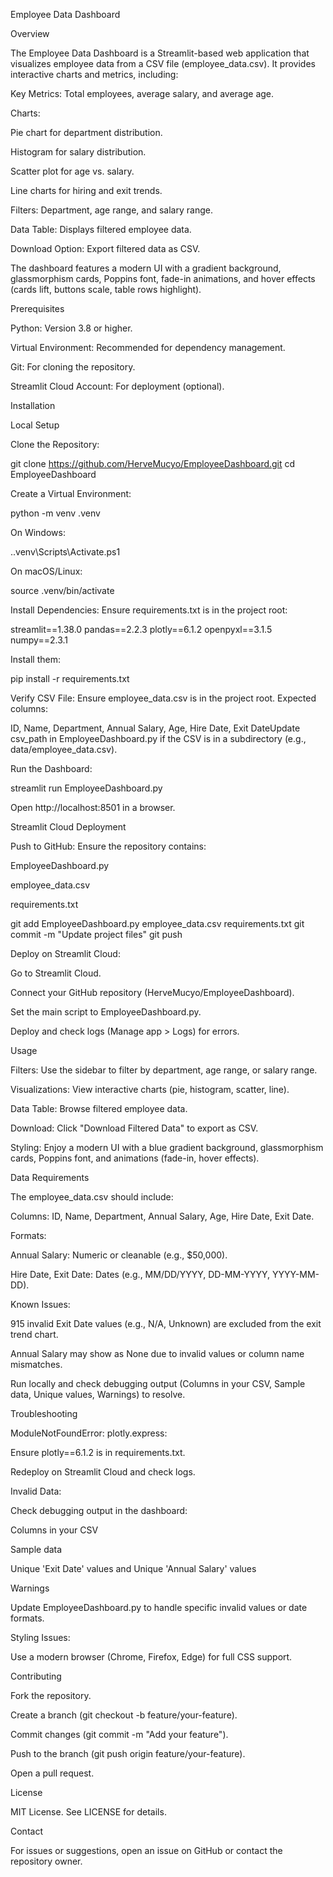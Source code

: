 Employee Data Dashboard

Overview

The Employee Data Dashboard is a Streamlit-based web application that visualizes employee data from a CSV file (employee_data.csv). It provides interactive charts and metrics, including:





Key Metrics: Total employees, average salary, and average age.



Charts:





Pie chart for department distribution.



Histogram for salary distribution.



Scatter plot for age vs. salary.



Line charts for hiring and exit trends.



Filters: Department, age range, and salary range.



Data Table: Displays filtered employee data.



Download Option: Export filtered data as CSV.

The dashboard features a modern UI with a gradient background, glassmorphism cards, Poppins font, fade-in animations, and hover effects (cards lift, buttons scale, table rows highlight).

Prerequisites





Python: Version 3.8 or higher.



Virtual Environment: Recommended for dependency management.



Git: For cloning the repository.



Streamlit Cloud Account: For deployment (optional).

Installation

Local Setup





Clone the Repository:

git clone https://github.com/HerveMucyo/EmployeeDashboard.git
cd EmployeeDashboard



Create a Virtual Environment:

python -m venv .venv





On Windows:

.\.venv\Scripts\Activate.ps1



On macOS/Linux:

source .venv/bin/activate



Install Dependencies: Ensure requirements.txt is in the project root:

streamlit==1.38.0
pandas==2.2.3
plotly==6.1.2
openpyxl==3.1.5
numpy==2.3.1

Install them:

pip install -r requirements.txt



Verify CSV File: Ensure employee_data.csv is in the project root. Expected columns:





ID, Name, Department, Annual Salary, Age, Hire Date, Exit DateUpdate csv_path in EmployeeDashboard.py if the CSV is in a subdirectory (e.g., data/employee_data.csv).



Run the Dashboard:

streamlit run EmployeeDashboard.py

Open http://localhost:8501 in a browser.

Streamlit Cloud Deployment





Push to GitHub: Ensure the repository contains:





EmployeeDashboard.py



employee_data.csv



requirements.txt

git add EmployeeDashboard.py employee_data.csv requirements.txt
git commit -m "Update project files"
git push



Deploy on Streamlit Cloud:





Go to Streamlit Cloud.



Connect your GitHub repository (HerveMucyo/EmployeeDashboard).



Set the main script to EmployeeDashboard.py.



Deploy and check logs (Manage app > Logs) for errors.

Usage





Filters: Use the sidebar to filter by department, age range, or salary range.



Visualizations: View interactive charts (pie, histogram, scatter, line).



Data Table: Browse filtered employee data.



Download: Click "Download Filtered Data" to export as CSV.



Styling: Enjoy a modern UI with a blue gradient background, glassmorphism cards, Poppins font, and animations (fade-in, hover effects).

Data Requirements

The employee_data.csv should include:





Columns: ID, Name, Department, Annual Salary, Age, Hire Date, Exit Date.



Formats:





Annual Salary: Numeric or cleanable (e.g., $50,000).



Hire Date, Exit Date: Dates (e.g., MM/DD/YYYY, DD-MM-YYYY, YYYY-MM-DD).



Known Issues:





915 invalid Exit Date values (e.g., N/A, Unknown) are excluded from the exit trend chart.



Annual Salary may show as None due to invalid values or column name mismatches.



Run locally and check debugging output (Columns in your CSV, Sample data, Unique values, Warnings) to resolve.

Troubleshooting





ModuleNotFoundError: plotly.express:





Ensure plotly==6.1.2 is in requirements.txt.



Redeploy on Streamlit Cloud and check logs.



Invalid Data:





Check debugging output in the dashboard:





Columns in your CSV



Sample data



Unique 'Exit Date' values and Unique 'Annual Salary' values



Warnings



Update EmployeeDashboard.py to handle specific invalid values or date formats.



Styling Issues:





Use a modern browser (Chrome, Firefox, Edge) for full CSS support.

Contributing





Fork the repository.



Create a branch (git checkout -b feature/your-feature).



Commit changes (git commit -m "Add your feature").



Push to the branch (git push origin feature/your-feature).



Open a pull request.

License

MIT License. See LICENSE for details.

Contact

For issues or suggestions, open an issue on GitHub or contact the repository owner.
